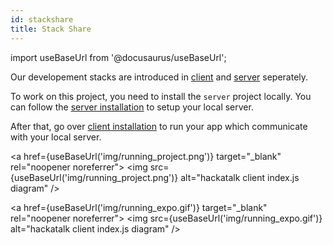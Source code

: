 ```yaml
---
id: stackshare
title: Stack Share
---
```


import useBaseUrl from '@docusaurus/useBaseUrl';

Our developement stacks are introduced in [client](https://github.com/dooboolab/hackatalk/tree/master/client) and [server](https://github.com/dooboolab/hackatalk/tree/master/server) seperately.

To work on this project, you need to install the `server` project locally. You can follow the [server installation](/docs/server/installation) to setup your local server.

After that, go over [client installation](/docs/client/installation) to run your app which communicate with your local server.

<a href={useBaseUrl('img/running_project.png')} target="_blank" rel="noopener noreferrer">
  <img src={useBaseUrl('img/running_project.png')} alt="hackatalk client index.js diagram" />
</a>

<a href={useBaseUrl('img/running_expo.gif')} target="_blank" rel="noopener noreferrer">
  <img src={useBaseUrl('img/running_expo.gif')} alt="hackatalk client index.js diagram" />
</a>
